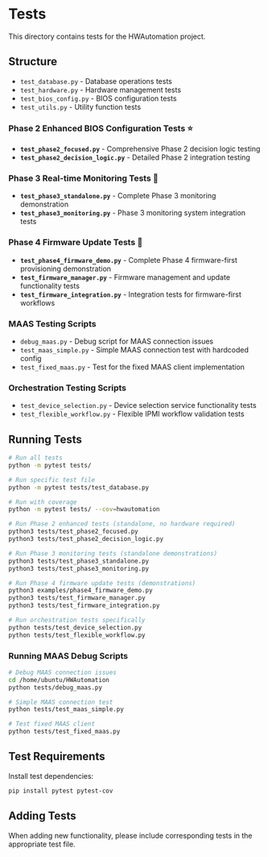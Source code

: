# Tests

This directory contains tests for the HWAutomation project.

## Structure

- `test_database.py` - Database operations tests
- `test_hardware.py` - Hardware management tests  
- `test_bios_config.py` - BIOS configuration tests
- `test_utils.py` - Utility function tests

### Phase 2 Enhanced BIOS Configuration Tests ⭐

- **`test_phase2_focused.py`** - Comprehensive Phase 2 decision logic testing
- **`test_phase2_decision_logic.py`** - Detailed Phase 2 integration testing

### Phase 3 Real-time Monitoring Tests 🚀

- **`test_phase3_standalone.py`** - Complete Phase 3 monitoring demonstration
- **`test_phase3_monitoring.py`** - Phase 3 monitoring system integration tests

### Phase 4 Firmware Update Tests 🔧

- **`test_phase4_firmware_demo.py`** - Complete Phase 4 firmware-first provisioning demonstration
- **`test_firmware_manager.py`** - Firmware management and update functionality tests
- **`test_firmware_integration.py`** - Integration tests for firmware-first workflows

### MAAS Testing Scripts

- `debug_maas.py` - Debug script for MAAS connection issues
- `test_maas_simple.py` - Simple MAAS connection test with hardcoded config
- `test_fixed_maas.py` - Test for the fixed MAAS client implementation

### Orchestration Testing Scripts

- `test_device_selection.py` - Device selection service functionality tests
- `test_flexible_workflow.py` - Flexible IPMI workflow validation tests

## Running Tests

```bash
# Run all tests
python -m pytest tests/

# Run specific test file
python -m pytest tests/test_database.py

# Run with coverage
python -m pytest tests/ --cov=hwautomation

# Run Phase 2 enhanced tests (standalone, no hardware required)
python3 tests/test_phase2_focused.py
python3 tests/test_phase2_decision_logic.py

# Run Phase 3 monitoring tests (standalone demonstrations)
python3 tests/test_phase3_standalone.py
python3 tests/test_phase3_monitoring.py

# Run Phase 4 firmware update tests (demonstrations)
python3 examples/phase4_firmware_demo.py
python3 tests/test_firmware_manager.py
python3 tests/test_firmware_integration.py

# Run orchestration tests specifically
python tests/test_device_selection.py
python tests/test_flexible_workflow.py
```

### Running MAAS Debug Scripts

```bash
# Debug MAAS connection issues
cd /home/ubuntu/HWAutomation
python tests/debug_maas.py

# Simple MAAS connection test
python tests/test_maas_simple.py

# Test fixed MAAS client
python tests/test_fixed_maas.py
```

## Test Requirements

Install test dependencies:
```bash
pip install pytest pytest-cov
```

## Adding Tests

When adding new functionality, please include corresponding tests in the appropriate test file.
